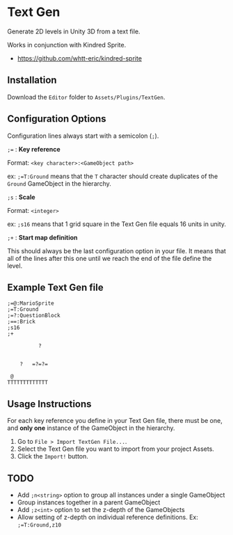 Text Gen
========

Generate 2D levels in Unity 3D from a text file.

Works in conjunction with Kindred Sprite.
* https://github.com/whtt-eric/kindred-sprite

Installation
------------

Download the `Editor` folder to `Assets/Plugins/TextGen`.


Configuration Options
---------------------

Configuration lines always start with a semicolon (`;`).

`;=` : **Key reference**

Format: `<key character>:<GameObject path>`

ex: `;=T:Ground` means that the `T` character should create duplicates of the `Ground` GameObject in the hierarchy.

`;s` : **Scale**

Format: `<integer>`

ex: `;s16` means that 1 grid square in the Text Gen file equals 16 units in unity.

`;+` : **Start map definition**

This should always be the last configuration option in your file. It means that all of the lines after this one until we reach the end of the file define the level.


Example Text Gen file
----------------------

```
;=@:MarioSprite
;=T:Ground
;=?:QuestionBlock
;==:Brick
;s16
;+

          ?


    ?   =?=?=

 @
TTTTTTTTTTTTT

```


Usage Instructions
------------------

For each key reference you define in your Text Gen file, there must be one, and **only one** instance of the GameObject in the hierarchy.

1. Go to `File > Import TextGen File...`.
2. Select the Text Gen file you want to import from your project Assets.
3. Click the `Import!` button.


TODO
----

* Add `;n<string>` option to group all instances under a single GameObject
* Group instances together in a parent GameObject
* Add `;z<int>` option to set the z-depth of the GameObjects
* Allow setting of z-depth on individual reference definitions. Ex: `;=T:Ground,z10`
